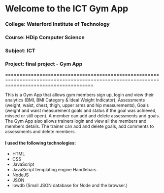 Welcome to the ICT Gym App
===========================================================================================================================================

### College: Waterford Institute of Technology
### Course: HDip Computer Science
### Subject: ICT
### Project: final project - Gym App
===========================================================================================================================================

This is a Gym App that allows gym members sign up, login and view their analytics (BMI, BMI Category & Ideal Weight Indicator), Assessments (weight, waist, chest, thigh, upper arms and hip measurements), Goals (weight and waist measurement goals and status if the goal was achieved, missed or still open). A member can add and delete assessments and goals.
The Gym App also allows trainers login and view all the members and members details. The trainer can add and delete goals, add comments to assessments and delete members.

#### I used the following technologies:
* HTML
* CSS
* JavaScript
* JavaScript templating engine Handlebars
* NodeJS
* JSON
* lowdb (Small JSON database for Node and the browser.)
